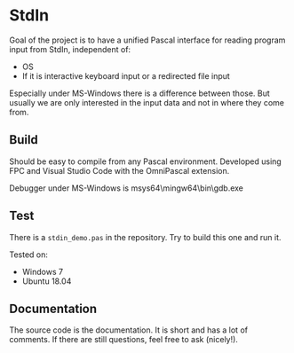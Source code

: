 # StdIn

Goal of the project is to have a unified Pascal interface for reading program
input from StdIn, independent of:

- OS
- If it is interactive keyboard input or a redirected file input

Especially under MS-Windows there is a difference between those. But usually we
are only interested in the input data and not in where they come from.

## Build

Should be easy to compile from any Pascal environment.
Developed using FPC and Visual Studio Code with the OmniPascal extension.

Debugger under MS-Windows is msys64\\mingw64\\bin\\gdb.exe

## Test

There is a `stdin_demo.pas` in the repository. Try to build this one and run it.

Tested on:
- Windows 7
- Ubuntu 18.04

## Documentation

The source code is the documentation. It is short and has a lot of comments.
If there are still questions, feel free to ask (nicely!).
